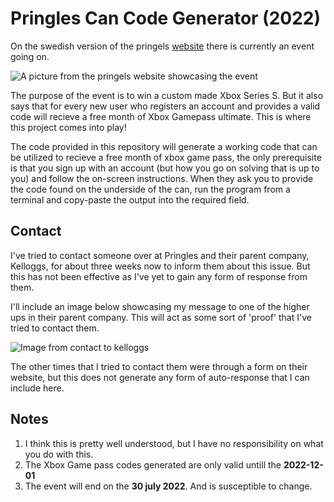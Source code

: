 # Pringles Can Code Generator (2022)

On the swedish version of the pringels [website](https://gaming.pringles.com/sv_SE/) there is currently an event going on.

![A picture from the pringels website showcasing the event](https://github.com/s9rA16Bf4/Pringles_can_code_generator/blob/main/pictures/logo.png)

The purpose of the event is to win a custom made Xbox Series S. But it also says that for every new user who registers an account and provides a valid code will recieve a free month of Xbox Gamepass ultimate. This is where this project comes into play!

The code provided in this repository will generate a working code that can be utilized to recieve a free month of xbox game pass, the only prerequisite is that you sign up with an account (but how you go on solving that is up to you) and follow the on-screen instructions. When they ask you to provide the code found on the underside of the can, run the program from a terminal and copy-paste the output into the required field.

## Contact
I've tried to contact someone over at Pringles and their parent company, Kelloggs, for about three weeks now to inform them about this issue.
But this has not been effective as I've yet to gain any form of response from them.

I'll include an image below showcasing my message to one of the higher ups in their parent company.
This will act as some sort of 'proof' that I've tried to contact them.

![Image from contact to kelloggs](https://github.com/s9rA16Bf4/Pringles_can_code_generator/blob/main/pictures/contact.png)

The other times that I tried to contact them were through a form on their website, but this does not generate any form of auto-response that I can include here.

## Notes
1. I think this is pretty well understood, but I have no responsibility on what you do with this.
2. The Xbox Game pass codes generated are only valid untill the <b>2022-12-01</b>
3. The event will end on the <b>30 july 2022</b>. And is susceptible to change.

